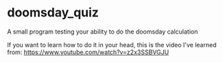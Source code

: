 # doomsday_quiz
A small program testing your ability to do the doomsday calculation

If you want to learn how to do it in your head, this is the video I've learned from: https://www.youtube.com/watch?v=z2x3SSBVGJU

